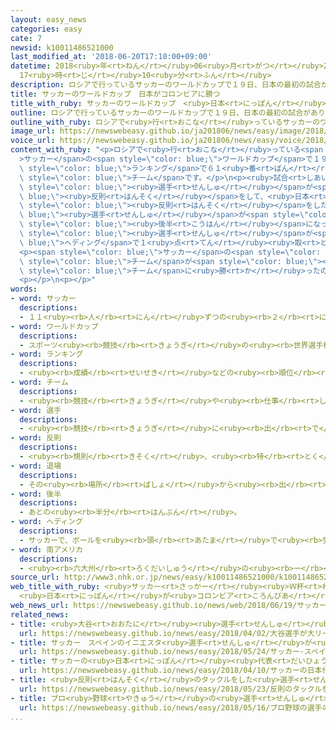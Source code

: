 ```yaml
---
layout: easy_news
categories: easy
cate: 7
newsid: k10011486521000
last_modified_at: '2018-06-20T17:10:00+09:00'
datetime: 2018<ruby>年<rt>ねん</rt></ruby>06<ruby>月<rt>がつ</rt></ruby>20<ruby>日<rt>にち</rt></ruby>
  17<ruby>時<rt>じ</rt></ruby>10<ruby>分<rt>ふん</rt></ruby>
description: ロシアで行っているサッカーのワールドカップで１９日、日本の最初の試合がありました。
title: サッカーのワールドカップ　日本がコロンビアに勝つ
title_with_ruby: サッカーのワールドカップ　<ruby>日本<rt>にっぽん</rt></ruby>がコロンビアに<ruby>勝<rt>か</rt></ruby>つ
outline: ロシアで行っているサッカーのワールドカップで１９日、日本の最初の試合がありました。
outline_with_ruby: ロシアで<ruby>行<rt>おこな</rt></ruby>っているサッカーのワールドカップで１９<ruby>日<rt>にち</rt></ruby>、<ruby>日本<rt>にっぽん</rt></ruby>の<ruby>最初<rt>さいしょ</rt></ruby>の<ruby>試合<rt>しあい</rt></ruby>がありました。
image_url: https://newswebeasy.github.io/ja201806/news/easy/image/2018/06/20/k10011486521000.jpg
voice_url: https://newswebeasy.github.io/ja201806/news/easy/voice/2018/06/20/k10011486521000.mp4
content_with_ruby: "<p>ロシアで<ruby>行<rt>おこな</rt></ruby>っている<span style=\"color: blue;\"\
  >サッカー</span>の<span style=\"color: blue;\">ワールドカップ</span>で１９<ruby>日<rt>にち</rt></ruby>、<ruby>日本<rt>にっぽん</rt></ruby>の<ruby>最初<rt>さいしょ</rt></ruby>の<ruby>試合<rt>しあい</rt></ruby>がありました。<ruby>日本<rt>にっぽん</rt></ruby>はコロンビアと<ruby>試合<rt>しあい</rt></ruby>をしました。<ruby>日本<rt>にっぽん</rt></ruby>は<ruby>世界<rt>せかい</rt></ruby>の<span\
  \ style=\"color: blue;\">ランキング</span>で６１<ruby>番<rt>ばん</rt></ruby>ですが、コロンビアは１６<ruby>番<rt>ばん</rt></ruby>の<ruby>強<rt>つよ</rt></ruby>い<span\
  \ style=\"color: blue;\">チーム</span>です。</p>\n<p><ruby>試合<rt>しあい</rt></ruby>が<ruby>始<rt>はじ</rt></ruby>まってすぐ、コロンビアの<span\
  \ style=\"color: blue;\"><ruby>選手<rt>せんしゅ</rt></ruby></span>が<span style=\"color:\
  \ blue;\"><ruby>反則<rt>はんそく</rt></ruby></span>をして、<ruby>日本<rt>にっぽん</rt></ruby>はペナルティーキックで１<ruby>点<rt>てん</rt></ruby><ruby>取<rt>と</rt></ruby>りました。コロンビアは、<span\
  \ style=\"color: blue;\"><ruby>反則<rt>はんそく</rt></ruby></span>をした<span style=\"color:\
  \ blue;\"><ruby>選手<rt>せんしゅ</rt></ruby></span>が<span style=\"color: blue;\"><ruby>退場<rt>たいじょう</rt></ruby></span>になって<ruby>１人<rt>ひとり</rt></ruby><ruby>少<rt>すく</rt></ruby>なくなりましたが、そのあと１<ruby>点<rt>てん</rt></ruby><ruby>取<rt>と</rt></ruby>りました。<ruby>試合<rt>しあい</rt></ruby>の<span\
  \ style=\"color: blue;\"><ruby>後半<rt>こうはん</rt></ruby></span>になって、<ruby>日本<rt>にっぽん</rt></ruby>は<ruby>大迫<rt>おおさこ</rt></ruby><ruby>勇也<rt>ゆうや</rt></ruby><span\
  \ style=\"color: blue;\"><ruby>選手<rt>せんしゅ</rt></ruby></span>が<span style=\"color:\
  \ blue;\">ヘディング</span>で１<ruby>点<rt>てん</rt></ruby><ruby>取<rt>と</rt></ruby>りました。そして、２ー１で<ruby>日本<rt>にっぽん</rt></ruby>がコロンビアに<ruby>勝<rt>か</rt></ruby>ちました。</p>\n\
  <p><span style=\"color: blue;\">サッカー</span>の<span style=\"color: blue;\">ワールドカップ</span>は２１<ruby>回<rt>かい</rt></ruby><ruby>目<rt>め</rt></ruby>ですが、アジアの<span\
  \ style=\"color: blue;\">チーム</span>が<span style=\"color: blue;\"><ruby>南<rt>みなみ</rt></ruby>アメリカ</span>の<span\
  \ style=\"color: blue;\">チーム</span>に<ruby>勝<rt>か</rt></ruby>ったのは<ruby>初<rt>はじ</rt></ruby>めてです。</p>\n\
  <p></p>\n<p></p>"
words:
- word: サッカー
  descriptions:
  - １１<ruby><rb>人</rb><rt>にん</rt></ruby>ずつの<ruby><rb>２</rb><rt>に</rt></ruby>チームが、<ruby><rb>手</rb><rt>て</rt></ruby>を<ruby><rb>使</rb><rt>つか</rt></ruby>わずに、ボールを<ruby><rb>相手</rb><rt>あいて</rt></ruby>のゴールにけりこんで<ruby><rb>得点</rb><rt>とくてん</rt></ruby>をきそう<ruby><rb>競技</rb><rt>きょうぎ</rt></ruby>。フットボール。
- word: ワールドカップ
  descriptions:
  - スポーツ<ruby><rb>競技</rb><rt>きょうぎ</rt></ruby>の<ruby><rb>世界選手権大会</rb><rt>せかいせんしゅけんたいかい</rt></ruby>の<ruby><rb>優勝者</rb><rt>ゆうしょうしゃ</rt></ruby>にあたえられるカップ。また、そのカップを<ruby><rb>争</rb><rt>あらそ</rt></ruby>う<ruby><rb>大会</rb><rt>たいかい</rt></ruby>。<ruby><rb>W杯</rb><rt>ダブリューはい</rt></ruby>。
- word: ランキング
  descriptions:
  - <ruby><rb>成績</rb><rt>せいせき</rt></ruby>などの<ruby><rb>順位</rb><rt>じゅんい</rt></ruby>。<ruby><rb>等級</rb><rt>とうきゅう</rt></ruby>。
- word: チーム
  descriptions:
  - <ruby><rb>競技</rb><rt>きょうぎ</rt></ruby>や<ruby><rb>仕事</rb><rt>しごと</rt></ruby>をするときの、<ruby><rb>組</rb><rt>くみ</rt></ruby>や<ruby><rb>団体</rb><rt>だんたい</rt></ruby>。
- word: 選手
  descriptions:
  - <ruby><rb>競技</rb><rt>きょうぎ</rt></ruby>に<ruby><rb>出</rb><rt>で</rt></ruby>るために<ruby><rb>選</rb><rt>えら</rt></ruby>ばれた<ruby><rb>人</rb><rt>ひと</rt></ruby>。
- word: 反則
  descriptions:
  - <ruby><rb>規則</rb><rt>きそく</rt></ruby>、<ruby><rb>特</rb><rt>とく</rt></ruby>にスポーツのルールを<ruby><rb>破</rb><rt>やぶ</rt></ruby>ること。
- word: 退場
  descriptions:
  - その<ruby><rb>場所</rb><rt>ばしょ</rt></ruby>から<ruby><rb>出</rb><rt>で</rt></ruby>て<ruby><rb>行</rb><rt>い</rt></ruby>くこと。
- word: 後半
  descriptions:
  - あとの<ruby><rb>半分</rb><rt>はんぶん</rt></ruby>。
- word: ヘディング
  descriptions:
  - サッカーで、ボールを<ruby><rb>頭</rb><rt>あたま</rt></ruby>で<ruby><rb>受</rb><rt>う</rt></ruby>けたりついたりすること。ヘッディング。
- word: 南アメリカ
  descriptions:
  - <ruby><rb>六大州</rb><rt>ろくだいしゅう</rt></ruby>の<ruby><rb>一</rb><rt>ひと</rt></ruby>つ。<ruby><rb>南</rb><rt>みなみ</rt></ruby>アメリカ<ruby><rb>大陸</rb><rt>たいりく</rt></ruby>と、<ruby><rb>周辺</rb><rt>しゅうへん</rt></ruby>の<ruby><rb>島々</rb><rt>しまじま</rt></ruby>をふくむ<ruby><rb>地域</rb><rt>ちいき</rt></ruby>。<ruby><rb>東</rb><rt>ひがし</rt></ruby>は<ruby><rb>大西洋</rb><rt>たいせいよう</rt></ruby>、<ruby><rb>西</rb><rt>にし</rt></ruby>は<ruby><rb>太平洋</rb><rt>たいへいよう</rt></ruby>に<ruby><rb>面</rb><rt>めん</rt></ruby>し、<ruby><rb>北</rb><rt>きた</rt></ruby>は<ruby><rb>北</rb><rt>きた</rt></ruby>アメリカ<ruby><rb>大陸</rb><rt>たいりく</rt></ruby>につながる。ブラジル・アルゼンチン・チリなどの<ruby><rb>国</rb><rt>くに</rt></ruby>がある。<ruby><rb>南米</rb><rt>なんべい</rt></ruby>。
source_url: http://www3.nhk.or.jp/news/easy/k10011486521000/k10011486521000.html
web_title_with_ruby: <ruby>サッカー<rt>さっかー</rt></ruby><ruby>Ｗ杯<rt>わーるどかっぷ</rt></ruby>
  <ruby>日本<rt>にっぽん</rt></ruby>が<ruby>コロンビア<rt>ころんびあ</rt></ruby>に<ruby>勝利<rt>しょうり</rt></ruby>
web_news_url: https://newswebeasy.github.io/news/web/2018/06/19/サッカーW杯-日本がコロンビアに勝利
related_news:
- title: <ruby>大谷<rt>おおたに</rt></ruby><ruby>選手<rt>せんしゅ</rt></ruby>が<ruby>大<rt>だい</rt></ruby>リーグの<ruby>試合<rt>しあい</rt></ruby>に<ruby>初<rt>はじ</rt></ruby>めてピッチャーで<ruby>出<rt>で</rt></ruby>て<ruby>勝<rt>か</rt></ruby>つ
  url: https://newswebeasy.github.io/news/easy/2018/04/02/大谷選手が大リーグの試合に初めてピッチャーで出て勝つ
- title: サッカー　スペインのイニエスタ<ruby>選手<rt>せんしゅ</rt></ruby>が<ruby>日本<rt>にっぽん</rt></ruby>のチームに<ruby>入<rt>はい</rt></ruby>る
  url: https://newswebeasy.github.io/news/easy/2018/05/24/サッカー-スペインのイニエスタ選手が日本のチームに入る
- title: サッカーの<ruby>日本<rt>にっぽん</rt></ruby><ruby>代表<rt>だいひょう</rt></ruby>の<ruby>監督<rt>かんとく</rt></ruby>が<ruby>交代<rt>こうたい</rt></ruby>する
  url: https://newswebeasy.github.io/news/easy/2018/04/10/サッカーの日本代表の監督が交代する
- title: <ruby>反則<rt>はんそく</rt></ruby>のタックルをした<ruby>選手<rt>せんしゅ</rt></ruby>「<ruby>監督<rt>かんとく</rt></ruby>とコーチに<ruby>言<rt>い</rt></ruby>われてやった」
  url: https://newswebeasy.github.io/news/easy/2018/05/23/反則のタックルをした選手監督とコーチに言われてやった
- title: プロ<ruby>野球<rt>やきゅう</rt></ruby>の<ruby>選手<rt>せんしゅ</rt></ruby>の１<ruby>年<rt>ねん</rt></ruby>の<ruby>給料<rt>きゅうりょう</rt></ruby>　<ruby>平均<rt>へいきん</rt></ruby>が<ruby>今<rt>いま</rt></ruby>までで<ruby>最<rt>もっと</rt></ruby>も<ruby>高<rt>たか</rt></ruby>くなる
  url: https://newswebeasy.github.io/news/easy/2018/05/16/プロ野球の選手の1年の給料-平均が今までで最も高くなる
...
```


